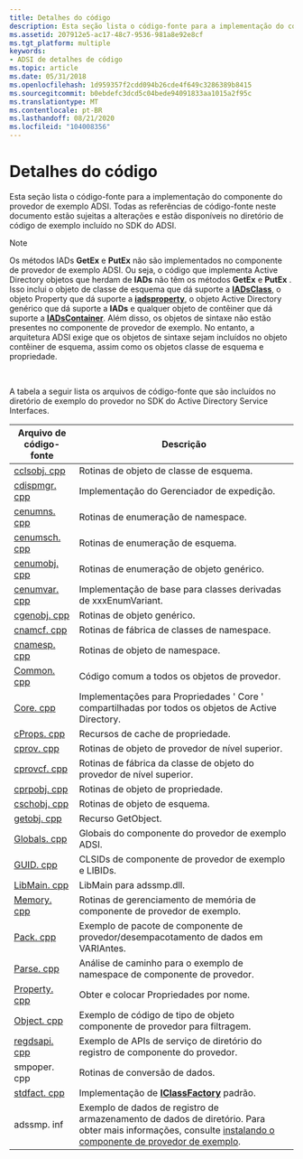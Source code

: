 ```yaml
---
title: Detalhes do código
description: Esta seção lista o código-fonte para a implementação do componente do provedor de exemplo ADSI. Todas as referências de código-fonte neste documento estão sujeitas a alterações e estão disponíveis no diretório de código de exemplo incluído no SDK do ADSI.
ms.assetid: 207912e5-ac17-48c7-9536-981a8e92e8cf
ms.tgt_platform: multiple
keywords:
- ADSI de detalhes de código
ms.topic: article
ms.date: 05/31/2018
ms.openlocfilehash: 1d959357f2cdd094b26cde4f649c3286389b8415
ms.sourcegitcommit: b0ebdefc3dcd5c04bede94091833aa1015a2f95c
ms.translationtype: MT
ms.contentlocale: pt-BR
ms.lasthandoff: 08/21/2020
ms.locfileid: "104008356"
---
```

# <a name="code-details"></a>Detalhes do código

Esta seção lista o código-fonte para a implementação do componente do provedor de exemplo ADSI. Todas as referências de código-fonte neste documento estão sujeitas a alterações e estão disponíveis no diretório de código de exemplo incluído no SDK do ADSI.

> [!Note]  
> Os [](/windows/desktop/api/Iads/nn-iads-iads) métodos IADs **GetEx** e **PutEx** não são implementados no componente de provedor de exemplo ADSI. Ou seja, o código que implementa Active Directory objetos que herdam de **IADs** não têm os métodos **GetEx** e **PutEx** . Isso inclui o objeto de classe de esquema que dá suporte a [**IADsClass**](/windows/desktop/api/Iads/nn-iads-iadsclass), o objeto Property que dá suporte a [**iadsproperty**](/windows/desktop/api/Iads/nn-iads-iadsproperty), o objeto Active Directory genérico que dá suporte a **IADs** e qualquer objeto de contêiner que dá suporte a [**IADsContainer**](/windows/desktop/api/Iads/nn-iads-iadscontainer). Além disso, os objetos de sintaxe não estão presentes no componente de provedor de exemplo. No entanto, a arquitetura ADSI exige que os objetos de sintaxe sejam incluídos no objeto contêiner de esquema, assim como os objetos classe de esquema e propriedade.

 

A tabela a seguir lista os arquivos de código-fonte que são incluídos no diretório de exemplo do provedor no SDK do Active Directory Service Interfaces.



| Arquivo de código-fonte                 | Descrição                                                                                                                                                       |
|----------------------------------|-------------------------------------------------------------------------------------------------------------------------------------------------------------------|
| [cclsobj. cpp](cclsobj-cpp.md)   | Rotinas de objeto de classe de esquema.                                                                                                                                     |
| [cdispmgr. cpp](cdispmgr-cpp.md) | Implementação do Gerenciador de expedição.                                                                                                                                  |
| [cenumns. cpp](cenumns-cpp.md)   | Rotinas de enumeração de namespace.                                                                                                                                   |
| [cenumsch. cpp](cenumsch-cpp.md) | Rotinas de enumeração de esquema.                                                                                                                                      |
| [cenumobj. cpp](cenumobj-cpp.md) | Rotinas de enumeração de objeto genérico.                                                                                                                              |
| [cenumvar. cpp](cenumvar-cpp.md) | Implementação de base para classes derivadas de xxxEnumVariant.                                                                                                           |
| [cgenobj. cpp](cgenobj-cpp.md)   | Rotinas de objeto genérico.                                                                                                                                          |
| [cnamcf. cpp](cnamcf-cpp.md)     | Rotinas de fábrica de classes de namespace.                                                                                                                                 |
| [cnamesp. cpp](cnamesp-cpp.md)   | Rotinas de objeto de namespace.                                                                                                                                        |
| [Common. cpp](common-cpp.md)     | Código comum a todos os objetos de provedor.                                                                                                                              |
| [Core. cpp](core-cpp.md)         | Implementações para Propriedades ' Core ' compartilhadas por todos os objetos de Active Directory.                                                                                     |
| [cProps. cpp](cprops-cpp.md)     | Recursos de cache de propriedade.                                                                                                                                          |
| [cprov. cpp](cprov-cpp.md)       | Rotinas de objeto de provedor de nível superior.                                                                                                                               |
| [cprovcf. cpp](cprovcf-cpp.md)   | Rotinas de fábrica da classe de objeto do provedor de nível superior.                                                                                                                 |
| [cprpobj. cpp](cprpobj-cpp.md)   | Rotinas de objeto de propriedade.                                                                                                                                         |
| [cschobj. cpp](cschobj-cpp.md)   | Rotinas de objeto de esquema.                                                                                                                                           |
| [getobj. cpp](getobj-cpp.md)     | Recurso GetObject.                                                                                                                                                |
| [Globals. cpp](globals-cpp.md)   | Globais do componente do provedor de exemplo ADSI.                                                                                                                          |
| [GUID. cpp](guid-cpp.md)         | CLSIDs de componente de provedor de exemplo e LIBIDs.                                                                                                                     |
| [LibMain. cpp](libmain-cpp.md)   | LibMain para adssmp.dll.                                                                                                                                           |
| [Memory. cpp](memory-cpp.md)     | Rotinas de gerenciamento de memória de componente de provedor de exemplo.                                                                                                            |
| [Pack. cpp](pack-cpp.md)         | Exemplo de pacote de componente de provedor/desempacotamento de dados em VARIAntes.                                                                                                          |
| [Parse. cpp](parse-cpp.md)       | Análise de caminho para o exemplo de namespace de componente de provedor.                                                                                                            |
| [Property. cpp](property-cpp.md) | Obter e colocar Propriedades por nome.                                                                                                                                   |
| [Object. cpp](object-cpp.md)     | Exemplo de código de tipo de objeto componente de provedor para filtragem.                                                                                                   |
| [regdsapi. cpp](regdsapi-cpp.md) | Exemplo de APIs de serviço de diretório do registro de componente do provedor.                                                                                                       |
| smpoper. cpp                      | Rotinas de conversão de dados.                                                                                                                                         |
| [stdfact. cpp](stdfact-cpp.md)   | Implementação de [**IClassFactory**](/windows/win32/api/unknwn/nn-unknwn-iclassfactory) padrão.                                                                                                  |
| adssmp. inf                       | Exemplo de dados de registro de armazenamento de dados de diretório. Para obter mais informações, consulte [instalando o componente de provedor de exemplo](installing-the-example-provider-component.md). |



 

 

 